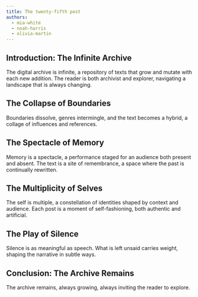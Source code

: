 ```yaml
---
title: The twenty-fifth post
authors:
  - mia-white
  - noah-harris
  - olivia-martin
---
```


## Introduction: The Infinite Archive

The digital archive is infinite, a repository of texts that grow and mutate with each new addition.
The reader is both archivist and explorer, navigating a landscape that is always changing.

## The Collapse of Boundaries

Boundaries dissolve, genres intermingle, and the text becomes a hybrid, a collage of influences and
references.

## The Spectacle of Memory

Memory is a spectacle, a performance staged for an audience both present and absent. The text is a
site of remembrance, a space where the past is continually rewritten.

## The Multiplicity of Selves

The self is multiple, a constellation of identities shaped by context and audience. Each post is a
moment of self-fashioning, both authentic and artificial.

## The Play of Silence

Silence is as meaningful as speech. What is left unsaid carries weight, shaping the narrative in
subtle ways.

## Conclusion: The Archive Remains

The archive remains, always growing, always inviting the reader to explore.
